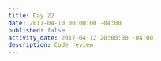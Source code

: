 ```yaml
---
title: Day 22
date: 2017-04-10 00:00:00 -04:00
published: false
activity_date: 2017-04-12 20:00:00 -04:00
description: Code review
---
```


